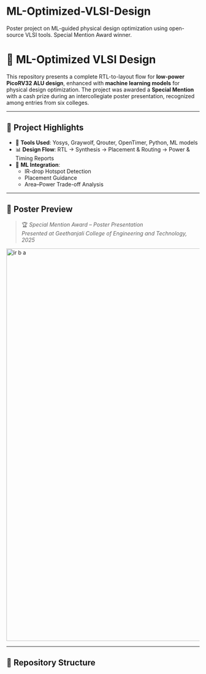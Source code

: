 # ML-Optimized-VLSI-Design
Poster project on ML-guided physical design optimization using open-source VLSI tools. Special Mention Award winner.
# 🌟 ML-Optimized VLSI Design

This repository presents a complete RTL-to-layout flow for **low-power PicoRV32 ALU design**,
enhanced with **machine learning models** for physical design optimization.
The project was awarded a **Special Mention** with a cash prize during an intercollegiate poster presentation,
recognized among entries from six colleges.

---


## 🧠 Project Highlights

- 🔧 **Tools Used**: Yosys, Graywolf, Qrouter, OpenTimer, Python, ML models
- 📊 **Design Flow**: RTL → Synthesis → Placement & Routing → Power & Timing Reports
- 🤖 **ML Integration**:
  - IR-drop Hotspot Detection
  - Placement Guidance
  - Area–Power Trade-off Analysis

---

## 📌 Poster Preview

> 🏆 _Special Mention Award – Poster Presentation_  
> _Presented at Geethanjali College of Engineering and Technology, 2025_


<img width="1536" height="1024" alt="ir b a" src="https://github.com/user-attachments/assets/b7eb5480-a64c-4c96-9cef-6c760ff26453" />

---

## 📁 Repository Structure

